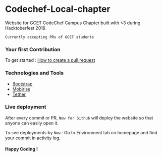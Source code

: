 # Codechef-Local-chapter

Website for GCET CodeChef Campus Chapter built with <3 during Hacktoberfest 2019.

`Currently accepting PRs of GCET students`


### Your first Contribution
To get started : [How to create a pull request](https://www.digitalocean.com/community/tutorials/how-to-create-a-pull-request-on-github)

### Technologies and Tools
* [Bootstrap](https://getbootstrap.com/ "Bootstrap's Homepage")
* [Mobirise](https://mobirise.com/ "Mobirise Website Builder")
* [Tether](http://tether.io/ "Tether's Homepage")

### Live deployment
After every commit or PR, `Now for Github` will deploy the website so that anyone can easily open it.

To see deployments by `Now` : Go to Environment tab on homepage and find your commit in activity log.


#### Happy Coding !
